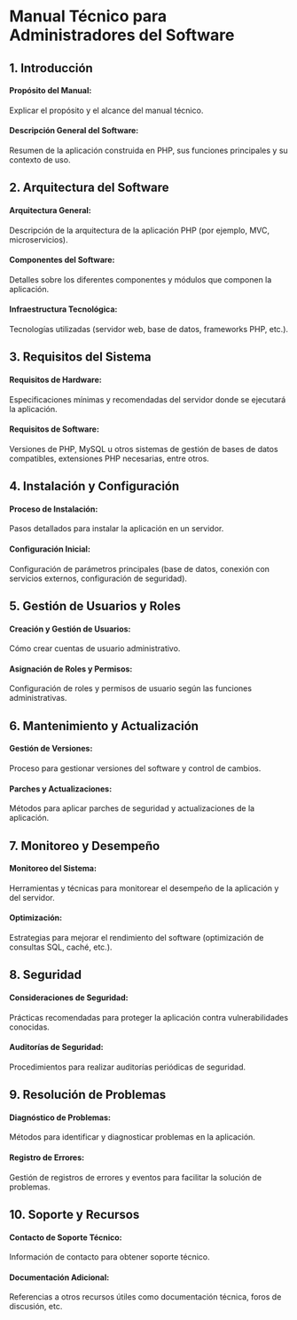 # Manual Técnico para Administradores del Software

## 1. Introducción

#### Propósito del Manual: 
Explicar el propósito y el alcance del manual técnico.
#### Descripción General del Software: 
Resumen de la aplicación construida en PHP, sus funciones principales y su contexto de uso.

## 2. Arquitectura del Software
#### Arquitectura General: 
Descripción de la arquitectura de la aplicación PHP (por ejemplo, MVC, microservicios).

#### Componentes del Software: 
Detalles sobre los diferentes componentes y módulos que componen la aplicación.

#### Infraestructura Tecnológica: 
Tecnologías utilizadas (servidor web, base de datos, frameworks PHP, etc.).

## 3. Requisitos del Sistema
#### Requisitos de Hardware: 
Especificaciones mínimas y recomendadas del servidor donde se ejecutará la aplicación.
#### Requisitos de Software: 
Versiones de PHP, MySQL u otros sistemas de gestión de bases de datos compatibles, extensiones PHP necesarias, entre otros.

## 4. Instalación y Configuración
#### Proceso de Instalación: 
Pasos detallados para instalar la aplicación en un servidor.

#### Configuración Inicial: 
Configuración de parámetros principales (base de datos, conexión con servicios externos, configuración de seguridad).

## 5. Gestión de Usuarios y Roles

#### Creación y Gestión de Usuarios: 
Cómo crear cuentas de usuario administrativo.

#### Asignación de Roles y Permisos: 
Configuración de roles y permisos de usuario según las funciones administrativas.

## 6. Mantenimiento y Actualización

#### Gestión de Versiones: 
Proceso para gestionar versiones del software y control de cambios.

#### Parches y Actualizaciones: 
Métodos para aplicar parches de seguridad y actualizaciones de la aplicación.

## 7. Monitoreo y Desempeño

#### Monitoreo del Sistema: 
Herramientas y técnicas para monitorear el desempeño de la aplicación y del servidor.

#### Optimización: 
Estrategias para mejorar el rendimiento del software (optimización de consultas SQL, caché, etc.).

## 8. Seguridad

#### Consideraciones de Seguridad: 
Prácticas recomendadas para proteger la aplicación contra vulnerabilidades conocidas.

#### Auditorías de Seguridad: 
Procedimientos para realizar auditorías periódicas de seguridad.

## 9. Resolución de Problemas

#### Diagnóstico de Problemas: 
Métodos para identificar y diagnosticar problemas en la aplicación.

#### Registro de Errores: 
Gestión de registros de errores y eventos para facilitar la solución de problemas.

## 10. Soporte y Recursos

#### Contacto de Soporte Técnico: 
Información de contacto para obtener soporte técnico.

#### Documentación Adicional: 
Referencias a otros recursos útiles como documentación técnica, foros de discusión, etc.